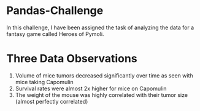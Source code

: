 # Pandas-Challenge
In this challenge, I have been assigned the task of analyzing the data for a fantasy game called Heroes of Pymoli.

# Three Data Observations
1. Volume of mice tumors decreased significantly over time as seen with mice taking Capomulin
2. Survival rates were almost 2x higher for mice on Capomulin
3. The weight of the mouse was highly correlated with their tumor size (almost perfectly correlated)
